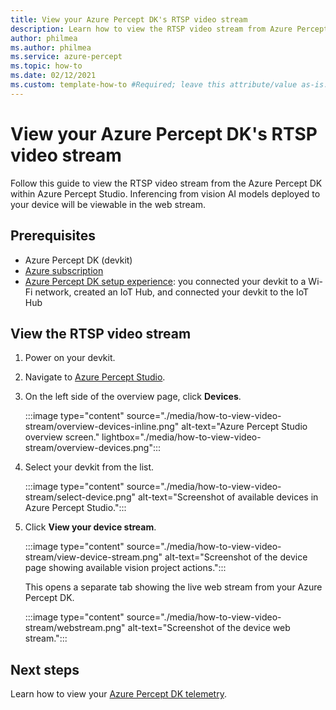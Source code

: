```yaml
---
title: View your Azure Percept DK's RTSP video stream
description: Learn how to view the RTSP video stream from Azure Percept DK
author: philmea
ms.author: philmea
ms.service: azure-percept
ms.topic: how-to
ms.date: 02/12/2021
ms.custom: template-how-to #Required; leave this attribute/value as-is.
---
```


# View your Azure Percept DK's RTSP video stream

Follow this guide to view the RTSP video stream from the Azure Percept DK within Azure Percept Studio. Inferencing from vision AI models deployed to your device will be viewable in the web stream.

## Prerequisites

- Azure Percept DK (devkit)
- [Azure subscription](https://azure.microsoft.com/free/)
- [Azure Percept DK setup experience](./quickstart-percept-dk-set-up.md): you connected your devkit to a Wi-Fi network, created an IoT Hub, and connected your devkit to the IoT Hub

## View the RTSP video stream

1. Power on your devkit.

1. Navigate to [Azure Percept Studio](https://go.microsoft.com/fwlink/?linkid=2135819).

1. On the left side of the overview page, click **Devices**.

    :::image type="content" source="./media/how-to-view-video-stream/overview-devices-inline.png" alt-text="Azure Percept Studio overview screen." lightbox="./media/how-to-view-video-stream/overview-devices.png":::

1. Select your devkit from the list.

    :::image type="content" source="./media/how-to-view-video-stream/select-device.png" alt-text="Screenshot of available devices in Azure Percept Studio.":::

1. Click **View your device stream**.

    :::image type="content" source="./media/how-to-view-video-stream/view-device-stream.png" alt-text="Screenshot of the device page showing available vision project actions.":::

    This opens a separate tab showing the live web stream from your Azure Percept DK.

    :::image type="content" source="./media/how-to-view-video-stream/webstream.png" alt-text="Screenshot of the device web stream.":::

## Next steps

Learn how to view your [Azure Percept DK telemetry](./how-to-view-telemetry.md).